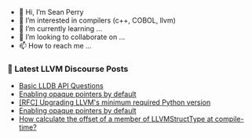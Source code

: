 - 👋 Hi, I’m Sean Perry
- 👀 I’m interested in compilers (c++, COBOL, llvm)
- 🌱 I’m currently learning ...
- 💞️ I’m looking to collaborate on ...
- 📫 How to reach me ...

<!---
s66perry/s66perry is a ✨ special ✨ repository because its `README.md` (this file) appears on your GitHub profile.
You can click the Preview link to take a look at your changes.
--->
### 📕 Latest LLVM Discourse Posts

<!-- DISCOURSE-LLVM:START -->
- [Basic LLDB API Questions](https://discourse.llvm.org/t/basic-lldb-api-questions/67584#post_1)
- [Enabling opaque pointers by default](https://discourse.llvm.org/t/enabling-opaque-pointers-by-default/61322?page=3#post_45)
- [[RFC] Upgrading LLVM&#39;s minimum required Python version](https://discourse.llvm.org/t/rfc-upgrading-llvms-minimum-required-python-version/67571#post_5)
- [Enabling opaque pointers by default](https://discourse.llvm.org/t/enabling-opaque-pointers-by-default/61322?page=3#post_44)
- [How calculate the offset of a member of LLVMStructType at compile-time?](https://discourse.llvm.org/t/how-calculate-the-offset-of-a-member-of-llvmstructtype-at-compile-time/67583#post_1)
<!-- DISCOURSE-LLVM:END -->
